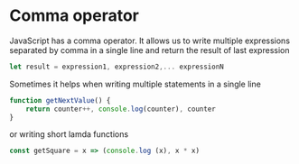 # Comma operator

JavaScript has a comma operator. It allows us to write multiple expressions separated by comma in a single line and return the result of last expression
```js
let result = expression1, expression2,... expressionN
```

Sometimes it helps when writing multiple statements in a single line
```js
function getNextValue() {
    return counter++, console.log(counter), counter
}
```

or writing short lamda functions
```js
const getSquare = x => (console.log (x), x * x)
```
